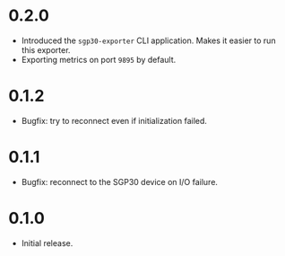 # 0.2.0

- Introduced the `sgp30-exporter` CLI application. Makes it easier to run this exporter.
- Exporting metrics on port `9895` by default.

# 0.1.2

- Bugfix: try to reconnect even if initialization failed.

# 0.1.1

- Bugfix: reconnect to the SGP30 device on I/O failure.

# 0.1.0

- Initial release.
